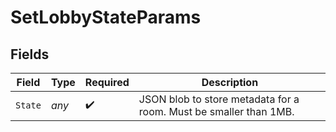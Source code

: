 # SetLobbyStateParams


## Fields

| Field                                                             | Type                                                              | Required                                                          | Description                                                       |
| ----------------------------------------------------------------- | ----------------------------------------------------------------- | ----------------------------------------------------------------- | ----------------------------------------------------------------- |
| `State`                                                           | *any*                                                             | :heavy_check_mark:                                                | JSON blob to store metadata for a room. Must be smaller than 1MB. |